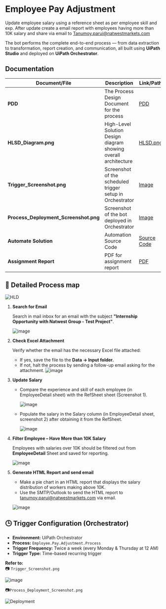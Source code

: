 # Employee Pay Adjustment
Update employee salary using a reference sheet as per employee skill and exp. After update create a email report with employees having more than 10K salary and share via email to Tanumoy.parui@natwestmarkets.com

The bot performs the complete end-to-end process — from data extraction to transformation, report creation, and communication, all built using **UiPath Studio** and deployed on **UiPath Orchestrator**.

## Documentation

| Document/File                  | Description                                                         | Link/Path                        |
|-------------------------------|---------------------------------------------------------------------|----------------------------------|
| **PDD**                 | The Process Design Document for the process                              | [PDD](https://github.com/rakshit232001/Assignment_RPA_UiPath/blob/main/Process%20Definition%20Document%20(PDD).pdf)|
| **HLSD_Diagram.png**          | High-Level Solution Design diagram showing overall architecture     | [HLSD.png](https://github.com/rakshit232001/Assignment_RPA_UiPath/blob/main/HLSD.png)  |
| **Trigger_Screenshot.png**    | Screenshot of the scheduled trigger setup in Orchestrator           |[Image](https://github.com/rakshit232001/Assignment_RPA_UiPath/blob/main/Trigger_Screenshot.png)|
| **Process_Deployment_Screenshot.png** | Screenshot of the bot deployed in Orchestrator           | [Image](https://github.com/rakshit232001/Assignment_RPA_UiPath/blob/main/Process_Deployment_Screenshot.png) |
| **Automate Solution** | Automation Source Code |[Source Code](https://github.com/rakshit232001/Assignment_RPA_UiPath/tree/main/Employee%20Pay%20Adjustment%20Process)|
| **Assignment Report** | PDF for assignment report | [PDF](https://github.com/rakshit232001/Assignment_RPA_UiPath/blob/main/Assignment_Report.pdf)|

## 🧩 Detailed Process map

![HLD](https://github.com/user-attachments/assets/1b108097-61f4-44e4-a7a0-6379baa75a11)

1. **Search for Email**
     
      Search in mail inbox for an email with the subject **"Internship Opportunity with Natwest Group - Test Project"**.
   
   ![image](https://github.com/user-attachments/assets/dcc9aea5-1962-4801-9468-f3f48cd0b663)

3. **Check Excel Attachment**

   Verify whether the email has the necessary Excel file attached:
   - If yes, save the file to the **Data → Input folder.** 
   - If not, halt the process by sending a follow-up email asking for the attachment.
  ![image](https://github.com/user-attachments/assets/a861d489-d1c1-4591-aafe-5028b3c7c497)


4. **Update Salary**
   - Compare the experience and skill of each employee (in EmployeeDetail sheet) with the RefSheet sheet (Screenshot 1).
    
     ![image](https://github.com/user-attachments/assets/711ec79a-314a-4639-9554-d578a5452062)

   - Populate the salary in the Salary column (in EmployeeDetail sheet, screenshot 2) after obtaining it from the RefSheet.
     
     ![image](https://github.com/user-attachments/assets/11f36057-6fef-43af-9448-a5f70255cd0f)

5. **Filter Employee – Have More than 10K Salary**

   Employees with salaries over 10K should be filtered out from **EmployeeDetail** Sheet and saved for reporting.
   
   ![image](https://github.com/user-attachments/assets/ec9cfaac-7420-4d17-923e-545ac0c4a0a5)
6. **Generate HTML Report and send email**
   - Make a pie chart in an HTML report that displays the salary distribution of workers making above 10K.
   - Use the SMTP/Outlook to send the HTML report to tanumoy.parui@natwestmarkets.com via email.   

   ![image](https://github.com/user-attachments/assets/87db9f36-21e5-4f96-ab25-cc561ea22bd4)


## 🕒 Trigger Configuration (Orchestrator)

- **Environment:** UiPath Orchestrator
- **Process:** `Employee.Pay.Adjustment.Process`
- **Trigger Frequency:** Twice a week (every Monday & Thursday at 12 AM)
- **Trigger Type:** Time-based recurring trigger

**Refer to:**  
📷 `Trigger_Screenshot.png` 

![image](https://github.com/user-attachments/assets/e8eea7a0-2b04-4086-ac2e-bba518388ff2)

📷`Process_Deployment_Screenshot.png`

![Deployment](https://github.com/user-attachments/assets/fd9852e0-e62f-4b37-8fa3-50a3f4d88681)




